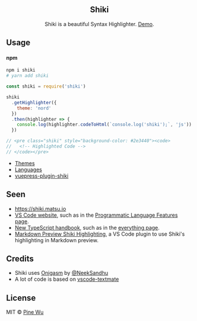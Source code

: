 <p>
  <h2 align="center">Shiki</h2>
</p>
<p align="center">
  Shiki is a beautiful Syntax Highlighter. <a href="http://shiki.matsu.io">Demo</a>.
</p>

## Usage

#### npm

```sh
npm i shiki
# yarn add shiki
```

```js
const shiki = require('shiki')

shiki
  .getHighlighter({
    theme: 'nord'
  })
  .then(highlighter => {
    console.log(highlighter.codeToHtml(`console.log('shiki');`, 'js'))
  })

// <pre class="shiki" style="background-color: #2e3440"><code>
//   <!-- Highlighted Code -->
// </code></pre>
```

- [Themes](./packages/themes/README.md#literal-values)
- [Languages](./packages/languages/README.md#literal-values)
- [vuepress-plugin-shiki](./packages/vuepress-plugin/README.md)

## Seen

- https://shiki.matsu.io
- [VS Code website](https://code.visualstudio.com), such as in the [Programmatic Language Features page](https://code.visualstudio.com/api/language-extensions/programmatic-language-features).
- [New TypeScript handbook](https://github.com/microsoft/TypeScript-New-Handbook), such as in the [everything page](https://microsoft.github.io/TypeScript-New-Handbook/everything/).
- [Markdown Preview Shiki Highlighting](https://marketplace.visualstudio.com/items?itemName=bierner.markdown-Shiki), a VS Code plugin to use Shiki's highlighting in Markdown preview.

## Credits

- Shiki uses [Onigasm](https://github.com/NeekSandhu/onigasm) by [@NeekSandhu](https://github.com/NeekSandhu)
- A lot of code is based on [vscode-textmate](https://github.com/Microsoft/vscode-textmate)

## License

MIT © [Pine Wu](https://github.com/octref)
